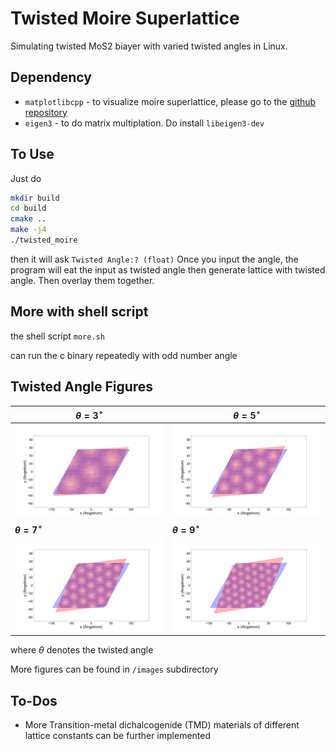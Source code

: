 # Twisted Moire Superlattice 



Simulating twisted MoS2 biayer with varied twisted angles in Linux. 


## Dependency

- `matplotlibcpp` - to visualize moire superlattice, please go to the [github repository](https://github.com/lava/matplotlib-cpp)
- `eigen3` - to do matrix multiplation. Do install `libeigen3-dev`

  
## To Use

Just do 
```bash
mkdir build
cd build
cmake ..
make -j4
./twisted_moire
```
then it will ask
`Twisted Angle:? (float)`
Once you input the angle, the program will eat the input as twisted angle then generate lattice with twisted angle. Then overlay them together.

## More with shell script

the shell script `more.sh`

can run the c binary repeatedly with odd number angle 



## Twisted Angle Figures


| **$\theta=3^\circ$** | **$\theta=5^\circ$** |
|---------------------|---------------------|
| ![Figure 1](images/moire_3.0.png) | ![Figure 2](images/moire_5.0.png) |
| **$\theta=7^\circ$** | **$\theta=9^\circ$** |
| ![Figure 3](images/moire_7.0.png) | ![Figure 4](images/moire_9.0.png) |

where $\theta$ denotes the twisted angle

More figures can be found in `/images` subdirectory


## To-Dos

- More Transition-metal dichalcogenide (TMD) materials of different lattice constants can be further implemented

